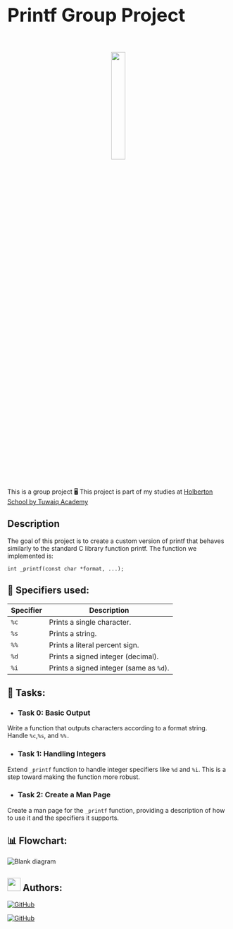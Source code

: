 <p align="center"> <h1 style="font-size: 3em; "> Printf Group Project</h1> </p>
<br>
<p align="center"> <img src="https://media.giphy.com/media/AbDb2PniluFwY/giphy.gif" width="25%" /> </p>
This is a group project 
🖥️ This project is part of my studies at <td><a href="https://tuwaiq.edu.sa/holberton">Holberton School by Tuwaiq Academy</a></td>
<h2>Description</h2>
<p> 
The goal of this project is to create a custom version of printf that behaves similarly to the standard C library function printf. The function we implemented is:
  
`int _printf(const char *format, ...);`


## 🎯 Specifiers used:

| Specifier | Description                              |
|-----------|------------------------------------------|
| `%c`      | Prints a single character.               |
| `%s`      | Prints a string.                         |
| `%%`      | Prints a literal percent sign.           |
| `%d`      | Prints a signed integer (decimal).      |
| `%i`      | Prints a signed integer (same as `%d`). |
>



## 📝 Tasks:
- ### Task 0: Basic Output
Write a function that outputs characters according to a format string. Handle `%c`,`%s`, and `%%.`

- ### Task 1: Handling Integers
Extend `_printf` function to handle integer specifiers like `%d` and `%i`.
This is a step toward making the function more robust.

- ### Task 2: Create a Man Page
Create a man page for the `_printf` function, providing a description of how to use it and the specifiers it supports.

## 📊 Flowchart:

![Blank diagram](https://github.com/user-attachments/assets/3df66494-56c6-49d5-8b5f-9348d02e1c96)

 
##  <img src="https://img.icons8.com/ios/452/github.png" width="30"/> Authors: 

[![GitHub](https://img.shields.io/badge/GitHub-Hessah_Alotyash-lightblue)](https://github.com/hessafa)

[![GitHub](https://img.shields.io/badge/GitHub-Abdulaziz_Jumaiah-lightblue)](https://github.com/Aziz94tg)



